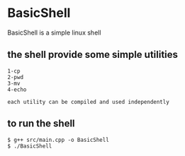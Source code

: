 # BasicShell
BasicShell is a simple linux shell

## the shell provide some simple utilities 
    1-cp
    2-pwd
    3-mv
    4-echo

    each utility can be compiled and used independently 


## to run the shell
    $ g++ src/main.cpp -o BasicShell
    $ ./BasicShell
